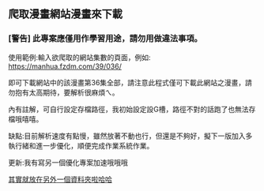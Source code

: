 
## 爬取漫畫網站漫畫來下載

### [警告] 此專案應僅用作學習用途，請勿用做違法事項。

使用範例:輸入欲爬取的網站集數的頁面，例如: https://manhua.fzdm.com/39/036/

即可下載網站中的該漫畫第36集全部，請注意此程式僅可下載此網站之漫畫，請勿抱有太高期待，要解析很麻煩ㄟ。

內有註解，可自行設定存檔路徑，我初始設定設G槽，路徑不對的話跑了也無法存檔哦嘻嘻。

缺點:目前解析速度有點慢，雖然放著不動也行，但還是不夠好，擬下一版加入多執行緒和進一步優化，順便完成作業系統作業。

更新:我有寫另一個優化專案加速哦哦哦

[其實就放在另外一個資料夾啦哈哈](https://github.com/afan0918/reptile/tree/main/%E7%88%AC%E5%8F%96%E6%BC%AB%E7%95%AB%E7%B6%B2%E7%AB%99%E6%BC%AB%E7%95%AB%E4%BE%86%E4%B8%8B%E8%BC%89%E5%88%B0%E6%9C%AC%E5%9C%B0(%E5%A4%9A%E5%9F%B7%E8%A1%8C%E7%B7%92))
